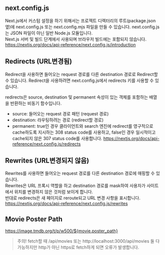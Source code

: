 ## next.config.js
Next.js에서 커스텀 설정을 하기 위해서는 프로젝트 디렉터리의 루트(package.json 옆)에 next.config.js 또는 next.config.mjs 파일을 만들 수 있습니다. next.config.js는 JSON 파일이 아닌 일반 Node.js 모듈입니다.   
Next.js 서버 및 빌드 단계에서 사용되며 브라우저 빌드에는 포함되지 않습니다.   
https://nextjs.org/docs/api-reference/next.config.js/introduction

## Redirects (URL변경됨)
Redirect을 사용하면 들어오는 request 경로를 다른 destination 경로로 Redirect할 수 있습니다. Redirect을 사용하려면 next.config.js에서 redirects 키를 사용할 수 있습니다.
   
redirects은 source, destination 및 permanent 속성이 있는 객체를 포함하는 배열을 반환하는 비동기 함수입니다.   
- source: 들어오는 request 경로 패턴 (request 경로)
- destination: 라우팅하려는 경로 (redirect할 경로)
- permanent: true인 경우 클라이언트와 search 엔진에 redirect를 영구적으로 cache하도록 지시하는 308 status code를 사용하고, false인 경우 일시적이고 cache되지 않은 307 status code를 사용합니다.
https://nextjs.org/docs/api-reference/next.config.js/redirects

## Rewrites (URL변경되지 않음)
Rewrites를 사용하면 들어오는 request 경로를 다른 destination 경로에 매핑할 수 있습니다.   
Rewrites은 URL 프록시 역할을 하고 destination 경로를 mask하여 사용자가 사이트에서 위치를 변경하지 않은 것처럼 보이게 합니다.    
반대로 redirects은 새 페이지로 reroute되고 URL 변경 사항을 표시합니다.   
https://nextjs.org/docs/api-reference/next.config.js/rewrites

## Movie Poster Path
https://image.tmdb.org/t/p/w500/${movie.poster_path}

> 주의! fetch할 때 /api/movies 또는 http://localhost:3000/api/movies 둘 다 가능하지만 http가 아닌 https로 fetch하게 되면 오류가 발생합니다.
